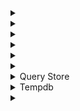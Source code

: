 

<details><summary></summary>

# 

## 
</details>

<details><summary></summary>

# 

## 
</details>

<details><summary></summary>

# 

## 
</details>

<details><summary></summary>

# 

## 
</details>

<details><summary></summary>

# 

## 
</details>

<details><summary></summary>

# 

## 
</details>

<details><summary>Query Store</summary>

# Query Store

**How to prevent going to read only?**
- Decrease the Data Flush Interval
    - Storage size is checked when Query Store writes data to disk. This interval is set by the Data Flush Interval (Minutes) option. If Query Store has breached the maximum size limit between storage size checks, it transitions to read-only mode
    - Default is 900 seconds, which is 15 minutes


</details>

<details><summary>Tempdb</summary>

# Tempdb

**You change from 4 CPUs to 16 - how many tempdb files should you have?**
- I think answer is 8 but they said 64 
   - *As a general rule, if the number of logical processors is less than or equal to eight, use the same number of data files as logical processors*
   - *If the number of logical processors is greater than eight, use eight data files and then if contention continues, increase the number of data files by multiples of 4 until the contention is reduced to acceptable levels or make changes to the workload/code.*
   - https://docs.microsoft.com/en-us/sql/relational-databases/databases/tempdb-database



## 
</details>

<details><summary></summary>

# 

## 
</details>
